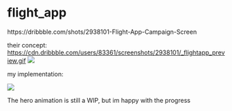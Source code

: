 # flight_app

https:&#x2F;&#x2F;dribbble.com&#x2F;shots&#x2F;2938101-Flight-App-Campaign-Screen

their concept:
https://cdn.dribbble.com/users/83361/screenshots/2938101/_flightapp_preview.gif
![](https://cdn.dribbble.com/users/83361/screenshots/2938101/_flightapp_preview.gif)

my implementation:

![](https://github.com/fdoyle/flutter-trip-demo/blob/master/flight-demo-2.gif)

The hero animation is still a WIP, but im happy with the progress
